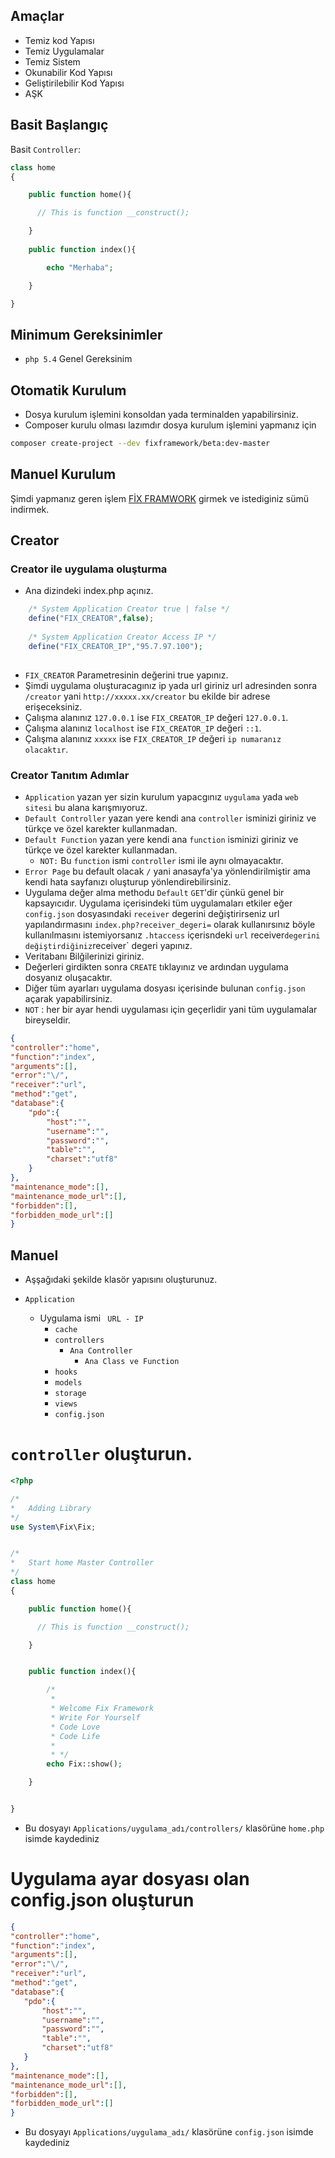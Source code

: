 ## Amaçlar

- Temiz kod Yapısı
- Temiz Uygulamalar
- Temiz Sistem
- Okunabilir Kod Yapısı
- Geliştirilebilir Kod Yapısı
- AŞK


## Basit Başlangıç

Basit `Controller`:

```php
class home
{

	public function home(){

      // This is function __construct();

	}
    
    public function index(){

        echo "Merhaba";

    }

}
```

## Minimum Gereksinimler

 - `php 5.4` Genel Gereksinim

## Otomatik Kurulum

 - Dosya kurulum işlemini konsoldan yada terminalden yapabilirsiniz.
 - Composer kurulu olması lazımdır dosya kurulum işlemini yapmanız için

```sh
composer create-project --dev fixframework/beta:dev-master
```

## Manuel Kurulum

Şimdi yapmanız geren işlem [FİX FRAMWORK](https://github.com/FixFramework/) girmek ve istediginiz sümü indirmek.


## Creator

### Creator ile uygulama oluşturma

 - Ana dizindeki index.php açınız.
 
```php
    /* System Application Creator true | false */
    define("FIX_CREATOR",false);
	
	/* System Application Creator Access IP */
    define("FIX_CREATOR_IP","95.7.97.100");
	
```	
	
 -  `FIX_CREATOR` Parametresinin değerini true yapınız.
 -	Şimdi uygulama oluşturacagınız ip yada url giriniz url adresinden sonra `/creator` yani `http://xxxxx.xx/creator` bu ekilde bir adrese erişeceksiniz.
 - 	Çalışma alanınız `127.0.0.1` ise `FIX_CREATOR_IP` değeri 	`127.0.0.1`. 
 - 	Çalışma alanınız `localhost` ise `FIX_CREATOR_IP` değeri 	`::1`.
 - 	Çalışma alanınız `xxxxx` ise `FIX_CREATOR_IP` değeri 	`ip numaranız olacaktır`. 
 
 ### Creator Tanıtım Adımlar
 
 - `Application` yazan yer sizin kurulum yapacgınız `uygulama` yada `web sitesi` bu alana karışmıyoruz.
 - `Default Controller` yazan yere kendi ana `controller` isminizi giriniz ve türkçe ve özel karekter kullanmadan.
 - `Default Function` yazan yere kendi ana `function` isminizi giriniz ve türkçe ve özel karekter kullanmadan.
	- `NOT:` Bu `function` ismi `controller` ismi ile aynı olmayacaktır.
 - `Error Page` bu default olacak `/` yani anasayfa'ya yönlendirilmiştir ama kendi hata sayfanızı oluşturup yönlendirebilirsiniz.
 - Uygulama değer alma methodu `Default`  `GET`'dir çünkü genel bir kapsayıcıdır. Uygulama içerisindeki tüm uygulamaları etkiler eğer `config.json` dosyasındaki  `receiver` degerini değiştirirseniz url yapılandırmasını `index.php?receiver_degeri=` olarak kullanırsınız böyle kullanılmasını istemiyorsanız `.htaccess` içerisndeki `url` receiver` degerini değiştirdiğiniz `receiver` degeri yapınız.
 - Veritabanı Bilğilerinizi giriniz.
 - Değerleri girdikten sonra `CREATE` tıklayınız ve ardından uygulama dosyanız oluşacaktır.
 - Diğer tüm ayarları uygulama dosyası içerisinde bulunan `config.json` açarak yapabilirsiniz.
 - `NOT` : her bir ayar hendi uygulaması için geçerlidir yani tüm uygulamalar bireyseldir.
 
 
```json
{
"controller":"home",
"function":"index",
"arguments":[],
"error":"\/",
"receiver":"url",
"method":"get",
"database":{
	"pdo":{
		"host":"",
		"username":"",
		"password":"",
		"table":"",
		"charset":"utf8"
	}
},
"maintenance_mode":[],
"maintenance_mode_url":[],
"forbidden":[],
"forbidden_mode_url":[]
}
``` 



## Manuel


 - Aşşağıdaki şekilde klasör yapısını oluşturunuz.
 
 - `Application`
	- Uygulama ismi ` URL - IP`
		- `cache` 
		- `controllers`
			- `Ana Controller`
				- `Ana Class ve Function`
		- `hooks`
		- `models`
		- `storage`
		- `views`
		- `config.json`


 # `controller` oluşturun. 
	
```php
<?php

/*
*	Adding Library
*/
use System\Fix\Fix;


/*
*	Start home Master Controller 
*/
class home
{

	public function home(){

      // This is function __construct();

	}


    public function index(){

        /*
         *
         * Welcome Fix Framework
         * Write For Yourself
         * Code Love
         * Code Life
         *
         * */
        echo Fix::show();

    }


}
```
 - Bu dosyayı `Applications/uygulama_adı/controllers/` klasörüne `home.php` isimde kaydediniz
 
 # Uygulama ayar dosyası olan config.json oluşturun 
 ```json
{
"controller":"home",
"function":"index",
"arguments":[],
"error":"\/",
"receiver":"url",
"method":"get",
"database":{
	"pdo":{
		"host":"",
		"username":"",
		"password":"",
		"table":"",
		"charset":"utf8"
	}
},
"maintenance_mode":[],
"maintenance_mode_url":[],
"forbidden":[],
"forbidden_mode_url":[]
}
``` 

 - Bu dosyayı `Applications/uygulama_adı/` klasörüne `config.json` isimde kaydediniz
